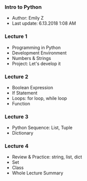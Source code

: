 ### Intro to Python
- Author: Emily Z
- Last update: 6.13.2018 1:08 AM

### Lecture 1
* Programming in Python
* Development Environment
* Numbers & Strings
* Project: Let's develop it

### Lecture 2
* Boolean Expression
* If Statement
* Loops: for loop, while loop
* Function

### Lecture 3
* Python Sequence: List, Tuple
* Dictionary

### Lecture 4
* Review & Practice: string, list, dict
* Set
* Class
* Whole Lecture Summary
